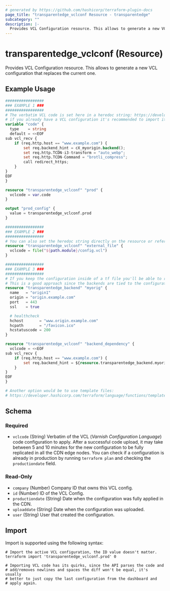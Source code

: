 ```yaml
---
# generated by https://github.com/hashicorp/terraform-plugin-docs
page_title: "transparentedge_vclconf Resource - transparentedge"
subcategory: ""
description: |-
  Provides VCL Configuration resource. This allows to generate a new VCL configuration that replaces the current one.
---
```


# transparentedge_vclconf (Resource)

Provides VCL Configuration resource. This allows to generate a new VCL configuration that replaces the current one.

## Example Usage

```terraform
#################
### EXAMPLE 1 ###
#################
# The verbatim VCL code is set here in a heredoc string: https://developer.hashicorp.com/terraform/language/expressions/strings#heredoc-strings
# if you already have a VCL configuration it's recommended to import it directly from the dashboard.
variable "code" {
  type    = string
  default = <<EOF
sub vcl_recv {
    if (req.http.host == "www.example.com") {
        set req.backend_hint = cX_myorigin.backend();
        set req.http.TCDN-i3-transform = "auto_webp";
        set req.http.TCDN-Command = "brotli_compress";
        call redirect_https;
    }
}
EOF
}

resource "transparentedge_vclconf" "prod" {
  vclcode = var.code
}

output "prod_config" {
  value = transparentedge_vclconf.prod
}

#################
### EXAMPLE 2 ###
#################
# You can also set the heredoc string directly on the resource or reference an external file:
resource "transparentedge_vclconf" "external_file" {
  vclcode = file("${path.module}/config.vcl")
}

#################
### EXAMPLE 3 ###
#################
# If you keep the configuration inside of a tf file you'll be able to reference other variables.
# This is a good approach since the backends are tied to the configuration
resource "transparentedge_backend" "myorig" {
  name   = "origin1"
  origin = "origin.example.com"
  port   = 443
  ssl    = true

  # healthcheck
  hchost       = "www.origin.example.com"
  hcpath       = "/favicon.ico"
  hcstatuscode = 200
}

resource "transparentedge_vclconf" "backend_dependency" {
  vclcode = <<EOF
sub vcl_recv {
    if (req.http.host == "www.example.com") {
        set req.backend_hint = ${resource.transparentedge_backend.myorig.vclname}.backend();
    }
}
EOF
}

# Another option would be to use template files:
# https://developer.hashicorp.com/terraform/language/functions/templatefile
```

<!-- schema generated by tfplugindocs -->
## Schema

### Required

- `vclcode` (String) Verbatim of the VCL (_Varnish Configuration Language_) code configuration to apply. After a successful code upload, it may take between 5 and 10 minutes for the new configuration to be fully replicated in all the CDN edge nodes. You can check if a configuration is already in production by running `terraform plan` and checking the `productiondate` field.

### Read-Only

- `company` (Number) Company ID that owns this VCL config.
- `id` (Number) ID of the VCL Config.
- `productiondate` (String) Date when the configuration was fully applied in the CDN.
- `uploaddate` (String) Date when the configuration was uploaded.
- `user` (String) User that created the configuration.

## Import

Import is supported using the following syntax:

```shell
# Import the active VCL configuration, the ID value doesn't matter.
terraform import 'transparentedge_vclconf.prod' 0

# Importing VCL code has its quirks, since the API parses the code and
# add/removes newlines and spaces the diff won't be equal, it's usually
# better to just copy the last configuration from the dashboard and
# apply again.
```
